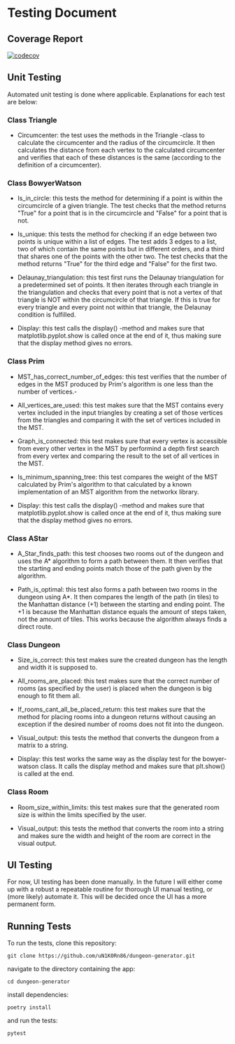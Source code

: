 # Testing Document

## Coverage Report

[![codecov](https://codecov.io/gh/uN1K0Rn86/dungeon-generator/graph/badge.svg?token=MS4VHFA85E)](https://codecov.io/gh/uN1K0Rn86/dungeon-generator)

## Unit Testing

Automated unit testing is done where applicable. Explanations for each test are below:

### Class Triangle

- Circumcenter: the test uses the methods in the Triangle -class to calculate the circumcenter and the radius of the circumcircle. It then calculates the distance from each vertex to the calculated circumcenter and verifies that each of these distances is the same (according to the definition of a circumcenter).

### Class BowyerWatson

- Is_in_circle: this tests the method for determining if a point is within the circumcircle of a given triangle. The test checks that the method returns "True" for a point that is in the circumcircle and "False" for a point that is not.

- Is_unique: this tests the method for checking if an edge between two points is unique within a list of edges. The test adds 3 edges to a list, two of which contain the same points but in different orders, and a third that shares one of the points with the other two. The test checks that the method returns "True" for the third edge and "False" for the first two.

- Delaunay_triangulation: this test first runs the Delaunay triangulation for a predetermined set of points. It then iterates through each triangle in the triangulation and checks that every point that is not a vertex of that triangle is NOT within the circumcircle of that triangle. If this is true for every triangle and every point not within that triangle, the Delaunay condition is fulfilled.

- Display: this test calls the display() -method and makes sure that matplotlib.pyplot.show is called once at the end of it, thus making sure that the display method gives no errors.

### Class Prim

- MST_has_correct_number_of_edges: this test verifies that the number of edges in the MST produced by Prim's algorithm is one less than the number of vertices.-

- All_vertices_are_used: this test makes sure that the MST contains every vertex included in the input triangles by creating a set of those vertices from the triangles and comparing it with the set of vertices included in the MST.

- Graph_is_connected: this test makes sure that every vertex is accessible from every other vertex in the MST by performind a depth first search from every vertex and comparing the result to the set of all vertices in the MST.

- Is_minimum_spanning_tree: this test compares the weight of the MST calculated by Prim's algorithm to that calculated by a known implementation of an MST algorithm from the networkx library.

- Display: this test calls the display() -method and makes sure that matplotlib.pyplot.show is called once at the end of it, thus making sure that the display method gives no errors.

### Class AStar

- A_Star_finds_path: this test chooses two rooms out of the dungeon and uses the A* algorithm to form a path between them. It then verifies that the starting and ending points match those of the path given by the algorithm.

- Path_is_optimal: this test also forms a path between two rooms in the dungeon using A*. It then compares the length of the path (in tiles) to the Manhattan distance (+1) between the starting and ending point. The +1 is because the Manhattan distance equals the amount of steps taken, not the amount of tiles. This works because the algorithm always finds a direct route.

### Class Dungeon

- Size_is_correct: this test makes sure the created dungeon has the length and width it is supposed to.

- All_rooms_are_placed: this test makes sure that the correct number of rooms (as specified by the user) is placed when the dungeon is big enough to fit them all.

- If_rooms_cant_all_be_placed_return: this test makes sure that the method for placing rooms into a dungeon returns without causing an exception if the desired number of rooms does not fit into the dungeon.

- Visual_output: this tests the method that converts the dungeon from a matrix to a string.

- Display: this test works the same way as the display test for the bowyer-watson class. It calls the display method and makes sure that plt.show() is called at the end.

### Class Room

- Room_size_within_limits: this test makes sure that the generated room size is within the limits specified by the user.

- Visual_output: this tests the method that converts the room into a string and makes sure the width and height of the room are correct in the visual output.

## UI Testing

For now, UI testing has been done manually. In the future I will either come up with a robust a repeatable routine for thorough UI manual testing, or (more likely) automate it. This will be decided once the UI has a more permanent form.

## Running Tests

To run the tests, clone this repository:
```
git clone https://github.com/uN1K0Rn86/dungeon-generator.git
```

navigate to the directory containing the app:
```
cd dungeon-generator
```

install dependencies:
```
poetry install
```

and run the tests:
```
pytest
```
